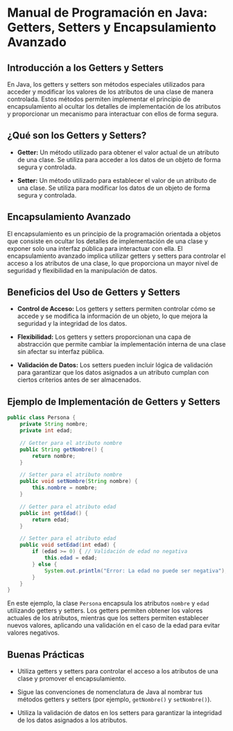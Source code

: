 # Manual de Programación en Java: Getters, Setters y Encapsulamiento Avanzado

## Introducción a los Getters y Setters

En Java, los getters y setters son métodos especiales utilizados para acceder y modificar los valores de los atributos de una clase de manera controlada. Estos métodos permiten implementar el principio de encapsulamiento al ocultar los detalles de implementación de los atributos y proporcionar un mecanismo para interactuar con ellos de forma segura.

## ¿Qué son los Getters y Setters?

- **Getter:** Un método utilizado para obtener el valor actual de un atributo de una clase. Se utiliza para acceder a los datos de un objeto de forma segura y controlada.

- **Setter:** Un método utilizado para establecer el valor de un atributo de una clase. Se utiliza para modificar los datos de un objeto de forma segura y controlada.

## Encapsulamiento Avanzado

El encapsulamiento es un principio de la programación orientada a objetos que consiste en ocultar los detalles de implementación de una clase y exponer solo una interfaz pública para interactuar con ella. El encapsulamiento avanzado implica utilizar getters y setters para controlar el acceso a los atributos de una clase, lo que proporciona un mayor nivel de seguridad y flexibilidad en la manipulación de datos.

## Beneficios del Uso de Getters y Setters

- **Control de Acceso:** Los getters y setters permiten controlar cómo se accede y se modifica la información de un objeto, lo que mejora la seguridad y la integridad de los datos.

- **Flexibilidad:** Los getters y setters proporcionan una capa de abstracción que permite cambiar la implementación interna de una clase sin afectar su interfaz pública.

- **Validación de Datos:** Los setters pueden incluir lógica de validación para garantizar que los datos asignados a un atributo cumplan con ciertos criterios antes de ser almacenados.

## Ejemplo de Implementación de Getters y Setters

```java
public class Persona {
    private String nombre;
    private int edad;

    // Getter para el atributo nombre
    public String getNombre() {
        return nombre;
    }

    // Setter para el atributo nombre
    public void setNombre(String nombre) {
        this.nombre = nombre;
    }

    // Getter para el atributo edad
    public int getEdad() {
        return edad;
    }

    // Setter para el atributo edad
    public void setEdad(int edad) {
        if (edad >= 0) { // Validación de edad no negativa
            this.edad = edad;
        } else {
            System.out.println("Error: La edad no puede ser negativa");
        }
    }
}
```

En este ejemplo, la clase `Persona` encapsula los atributos `nombre` y `edad` utilizando getters y setters. Los getters permiten obtener los valores actuales de los atributos, mientras que los setters permiten establecer nuevos valores, aplicando una validación en el caso de la edad para evitar valores negativos.

## Buenas Prácticas

- Utiliza getters y setters para controlar el acceso a los atributos de una clase y promover el encapsulamiento.

- Sigue las convenciones de nomenclatura de Java al nombrar tus métodos getters y setters (por ejemplo, `getNombre()` y `setNombre()`).

- Utiliza la validación de datos en los setters para garantizar la integridad de los datos asignados a los atributos.